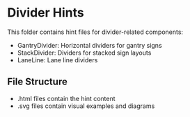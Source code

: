 ﻿# Divider Hints

This folder contains hint files for divider-related components:
- GantryDivider: Horizontal dividers for gantry signs
- StackDivider: Dividers for stacked sign layouts  
- LaneLine: Lane line dividers

## File Structure
- .html files contain the hint content
- .svg files contain visual examples and diagrams

